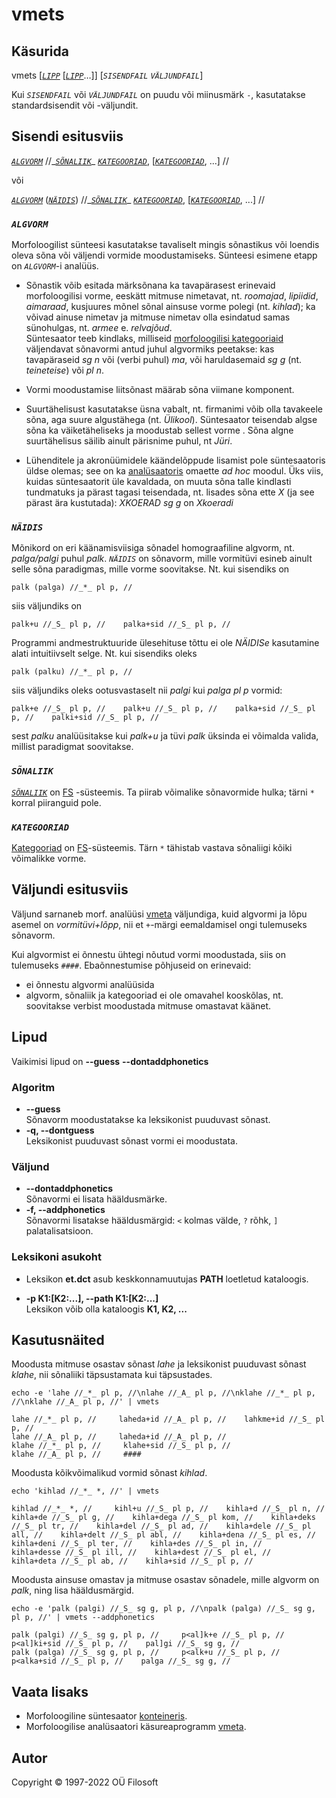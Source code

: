 # vmets <a name="algus"></a>

## Käsurida

vmets \[[*`LIPP`*](#lippude_kirjeldus) \[[*`LIPP`*](#lippude_kirjeldus)…\]\] [*`SISENDFAIL`* *`VÄLJUNDFAIL`*] 

 Kui *`SISENDFAIL`* või *`VÄLJUNDFAIL`* on puudu või miinusmärk ```-```, kasutatakse standardsisendit või -väljundit.

## Sisendi esitusviis

[*`ALGVORM`*](#ALGVORM) //\_[*`SÕNALIIK`*](#SÕNALIIK)\_ [*`KATEGOORIAD`*](#KATEGOORIAD), \[[*`KATEGOORIAD`*](#KATEGOORIAD), ...\] //

või

[*`ALGVORM`*](#ALGVORM) \([*`NÄIDIS`*](#NÄIDIS)\) //\_[*`SÕNALIIK`*](#SÕNALIIK)\_ [*`KATEGOORIAD`*](#KATEGOORIAD), \[[*`KATEGOORIAD`*](#KATEGOORIAD), ...\] //


### *`ALGVORM`* <a name="ALGVORM"></a>

Morfoloogilist sünteesi kasutatakse tavaliselt
 mingis sõnastikus või loendis oleva sõna või väljendi vormide moodustamiseks. Sünteesi esimene etapp on *`ALGVORM`*-i analüüs.

* Sõnastik võib esitada
märksõnana ka tavapärasest erinevaid morfoloogilisi vorme, eeskätt mitmuse nimetavat, 
nt. _roomajad_, _lipiidid_, _aimaraad_, kusjuures mõnel sõnal ainsuse vorme polegi (nt. _kihlad_); ka võivad ainuse nimetav ja mitmuse nimetav olla esindatud samas sünohulgas,
nt. _armee_ e. _relvajõud_.  <br>
Süntesaator teeb kindlaks, milliseid [morfoloogilisi kategooriaid](https://cl.ut.ee/ressursid/morfo-systeemid/index.php?lang=et) väljendavat sõnavormi antud juhul algvormiks
peetakse: kas tavapäraseid _sg n_ või (verbi puhul) _ma_, või haruldasemaid _sg g_ (nt. _teineteise_) või _pl n_.

* Vormi moodustamise liitsõnast määrab sõna viimane komponent.

* Suurtähelisust kasutatakse üsna vabalt, nt. firmanimi võib olla tavakeele sõna, aga suure
algustähega (nt. _Ülikool_). Süntesaator teisendab algse sõna ka väiketäheliseks ja moodustab sellest vorme .
Sõna algne suurtähelisus säilib ainult pärisnime puhul,
nt _Jüri_. 

* Lühenditele ja akronüümidele käändelõppude lisamist pole süntesaatoris üldse olemas; see on ka [analüsaatoris](https://github.com/Filosoft/vabamorf/blob/master/apps/cmdline/vmeta/LOEMIND.md) omaette _ad hoc_ moodul.
Üks viis, kuidas süntesaatorit üle kavaldada, on muuta sõna talle kindlasti tundmatuks ja pärast tagasi teisendada,
nt. lisades sõna ette _X_ (ja see pärast ära kustutada): _XKOERAD sg g_ on _Xkoeradi_

### *`NÄIDIS`* <a name="NÄIDIS"></a>

Mõnikord on eri käänamisviisiga sõnadel homograafiline algvorm, nt.  _palga/palgi_ puhul _palk_. *`NÄIDIS`* on sõnavorm, mille vormitüvi esineb ainult selle sõna paradigmas, mille vorme soovitakse.
Nt. kui sisendiks on

```
palk (palga) //_*_ pl p, //
```

siis väljundiks on

```
palk+u //_S_ pl p, //    palka+sid //_S_ pl p, //
```

Programmi andmestruktuuride ülesehituse tõttu ei ole _NÄIDISe_ kasutamine alati intuitiivselt selge. Nt. kui sisendiks oleks

```
palk (palku) //_*_ pl p, //
```

siis väljundiks oleks ootusvastaselt nii _palgi_ kui _palga_ _pl p_ vormid:

```
palk+e //_S_ pl p, //    palk+u //_S_ pl p, //    palka+sid //_S_ pl p, //    palki+sid //_S_ pl p, //
```

sest _palku_ analüüsitakse kui _palk+u_ ja tüvi _palk_ üksinda ei võimalda valida, millist paradigmat soovitakse.

### *`SÕNALIIK`* <a name="SÕNALIIK"></a>

[*`SÕNALIIK`*](https://cl.ut.ee/ressursid/morfo-systeemid/index.php?lang=et) on [FS](https://filosoft.ee/html_morf_et/morfoutinfo.html) -süsteemis. Ta piirab võimalike sõnavormide hulka; tärni ```*``` korral piiranguid pole.

### *`KATEGOORIAD`* <a name="VORM"></a>

[Kategooriad](https://cl.ut.ee/ressursid/morfo-systeemid/index.php?lang=et) on [FS](https://filosoft.ee/html_morf_et/morfoutinfo.html)-süsteemis. Tärn ```*``` tähistab vastava sõnaliigi kõiki võimalikke vorme.

## Väljundi esitusviis

Väljund sarnaneb morf. analüüsi [vmeta](https://github.com/Filosoft/vabamorf/blob/master/apps/cmdline/vmeta/LOEMIND.md) väljundiga,
kuid algvormi ja lõpu asemel on _vormitüvi+lõpp_, nii et ```+```-märgi eemaldamisel ongi tulemuseks sõnavorm.

Kui algvormist ei õnnestu ühtegi nõutud vormi moodustada, siis on tulemuseks ```####```. Ebaõnnestumise põhjuseid on erinevaid:
* ei õnnestu algvormi analüüsida
* algvorm, sõnaliik ja kategooriad ei ole omavahel kooskõlas, nt. soovitakse verbist moodustada mitmuse omastavat käänet. 


## Lipud <a name="lippude_kirjeldus"></a>

Vaikimisi lipud on **--guess** **--dontaddphonetics**

### Algoritm <a name="lipp_algoritm"></a>

* **--guess** <br> Sõnavorm moodustatakse ka leksikonist puuduvast sõnast.
* **-q, --dontguess** <br> Leksikonist puuduvast sõnast vormi ei moodustata.

### Väljund

* **--dontaddphonetics** <br> Sõnavormi ei lisata hääldusmärke.
* **-f, --addphonetics** <a name="lipp_haaldusmargid"></a> <br> Sõnavormi lisatakse hääldusmärgid: ```<``` kolmas välde, ```?``` rõhk, ```]``` palatalisatsioon.

### Leksikoni asukoht <a name="lipp_leksikonid"></a>

* Leksikon **et.dct** asub keskkonnamuutujas **PATH** loetletud kataloogis.

* **-p K1:[K2:...], --path K1:[K2:...]** <br> Leksikon võib olla kataloogis **K1, K2, ...**



## Kasutusnäited

Moodusta mitmuse osastav sõnast _lahe_ ja leksikonist puuduvast sõnast _klahe_, nii sõnaliiki täpsustamata kui täpsustades.
```commandline
echo -e 'lahe //_*_ pl p, //\nlahe //_A_ pl p, //\nklahe //_*_ pl p, //\nklahe //_A_ pl p, //' | vmets
```
```
lahe //_*_ pl p, //     laheda+id //_A_ pl p, //    lahkme+id //_S_ pl p, //
lahe //_A_ pl p, //     laheda+id //_A_ pl p, //
klahe //_*_ pl p, //     klahe+sid //_S_ pl p, //
klahe //_A_ pl p, //     ####
```

Moodusta kõikvõimalikud vormid sõnast _kihlad_.
```commandline
echo 'kihlad //_*_ *, //' | vmets
```
```
kihlad //_*_ *, //     kihl+u //_S_ pl p, //    kihla+d //_S_ pl n, //    kihla+de //_S_ pl g, //    kihla+dega //_S_ pl kom, //    kihla+deks //_S_ pl tr, //    kihla+del //_S_ pl ad, //    kihla+dele //_S_ pl all, //    kihla+delt //_S_ pl abl, //    kihla+dena //_S_ pl es, //    kihla+deni //_S_ pl ter, //    kihla+des //_S_ pl in, //    kihla+desse //_S_ pl ill, //    kihla+dest //_S_ pl el, //    kihla+deta //_S_ pl ab, //    kihla+sid //_S_ pl p, //
```

Moodusta ainsuse omastav ja mitmuse osastav sõnadele, mille algvorm on _palk_,  ning lisa hääldusmärgid.
```commandline
echo -e 'palk (palgi) //_S_ sg g, pl p, //\npalk (palga) //_S_ sg g, pl p, //' | vmets --addphonetics
```
```
palk (palgi) //_S_ sg g, pl p, //     p<al]k+e //_S_ pl p, //    p<al]ki+sid //_S_ pl p, //    pal]gi //_S_ sg g, //
palk (palga) //_S_ sg g, pl p, //     p<alk+u //_S_ pl p, //    p<alka+sid //_S_ pl p, //    palga //_S_ sg g, //
```

## Vaata lisaks

* Morfoloogiline süntesaator [konteineris](https://gitlab.com/tilluteenused/docker-elg-synth/-/blob/main/LOEMIND.md).
* Morfoloogilise analüsaatori käsureaprogramm [vmeta](https://github.com/Filosoft/vabamorf/blob/master/apps/cmdline/vmeta/LOEMIND.md).


## Autor

Copyright © 1997-2022 OÜ Filosoft
